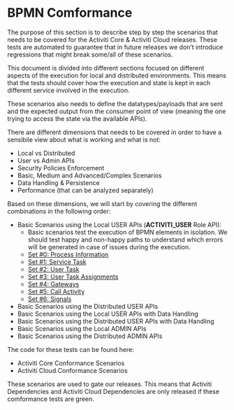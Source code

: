 # BPMN Comformance

The purpose of this section is to describe step by step the scenarios that needs to be covered for the Activiti Core & Activiti Cloud releases. These tests are automated to guarantee that in future releases we don’t introduce regressions that might break some/all of these scenarios.

This document is divided into different sections focused on different aspects of the execution for local and distributed environments. This means that the tests should cover how the execution and state is kept in each different service involved in the execution.

These scenarios also needs to define the datatypes/payloads that are sent and the expected output from the consumer point of view \(meaning the one trying to access the state via the available APIs\).

There are different dimensions that needs to be covered in order to have a sensibile view about what is working and what is not:

* Local vs Distributed
* User vs Admin APIs
* Security Policies Enforcement
* Basic, Medium and Advanced/Complex Scenarios
* Data Handling & Persistence
* Performance \(that can be analyzed separately\) 

Based on these dimensions, we will start by covering the different combinations in the following order:

* Basic Scenarios using the Local USER APIs \(**ACTIVITI\_USER** Role API\): 
  * Basic scenarios test the execution of BPMN elements in isolation. We should test happy and non-happy paths to understand which errors will be generated in case of issues during the execution. 
  * [Set \#0: Process Information](set-0-basic-process-information.md)
  * [Set \#1: Service Task](set-1-basic-service-tasks.md)
  * [Set \#2: User Task](set-2-basic-user-tasks.md)
  * [Set \#3: User Task Assignments](set-3-basic-user-task-assignments.md)
  * [Set \#4: Gateways](set-4-basic-gateways.md)
  * [Set \#5: Call Activity](set-5-basic-call-activity.md)
  * [Set \#6: Signals](set-6-basic-signals.md)
* Basic Scenarios using the Distributed USER APIs
* Basic Scenarios using the Local USER APIs with Data Handling
* Basic Scenarios using the Distributed USER APIs with Data Handling
* Basic Scenarios using the Local ADMIN APIs
* Basic Scenarios using the Distributed ADMIN APIs

The code for these tests can be found here:

* Activiti Core Conformance Scenarios
* Activiti Cloud Conformance Scenarios

These scenarios are used to gate our releases. This means that Activiti Dependencies and Activiti Cloud Dependencies are only released if these comformance tests are green.

